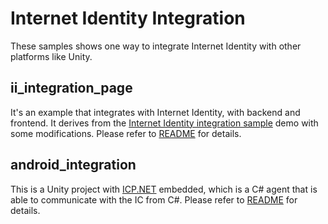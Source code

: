 # Internet Identity Integration
These samples shows one way to integrate Internet Identity with other platforms like Unity.

## ii_integration_page
It's an example that integrates with Internet Identity, with backend and frontend. It derives from the [Internet Identity integration sample](https://github.com/dfinity/examples/tree/master/motoko/internet_identity_integration) demo with some modifications.
Please refer to [README](./ii_integration_page/README.md) for details.

## android_integration
This is a Unity project with [ICP.NET](https://github.com/BoomDAO/ICP.NET) embedded, which is a C# agent that is able to communicate with the IC from C#. Please refer to [README](./android_integration/README.md) for details. 

